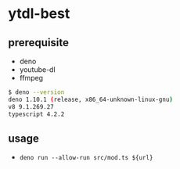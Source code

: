 # ytdl-best

## prerequisite

- deno
- youtube-dl
- ffmpeg

```bash
$ deno --version
deno 1.10.1 (release, x86_64-unknown-linux-gnu)
v8 9.1.269.27
typescript 4.2.2
```

## usage

- `deno run --allow-run src/mod.ts ${url}`
